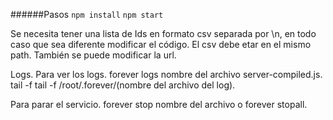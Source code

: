 
######Pasos
`npm install`
`npm start`

Se necesita tener una lista de Ids en formato csv separada por \n, en todo caso que sea diferente modificar el código. El csv debe etar en el mismo path.
También se puede modificar la url.

Logs.
Para ver los logs.
forever logs nombre del archivo server-compiled.js.
tail -f tail -f /root/.forever/(nombre del archivo del log).

Para parar el servicio.
forever stop nombre del archivo o forever stopall.
